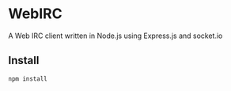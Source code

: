 # WebIRC

A Web IRC client written in Node.js using Express.js and socket.io

## Install

    npm install

